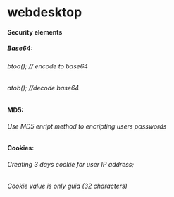# webdesktop

#### Security elements

##### Base64:
###### btoa(); // encode to base64
###### atob(); //decode base64

#### MD5:
###### Use MD5 enript method to encripting users passwords

#### Cookies:
###### Creating 3 days cookie for user IP address; 
###### Cookie value is only guid (32 characters)
